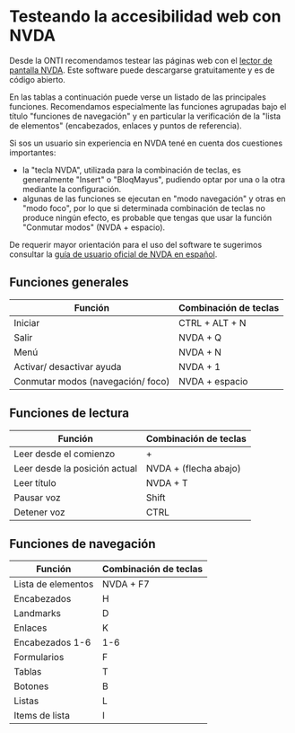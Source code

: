 # Testeando la accesibilidad web con NVDA

Desde la ONTI recomendamos testear las páginas web con el [lector de pantalla NVDA](https://www.nvaccess.org/). Este software puede descargarse gratuitamente y es de código abierto.

En las tablas a continuación puede verse un listado de las principales funciones. Recomendamos especialmente las funciones agrupadas bajo el título "funciones de navegación" y en particular la verificación de la "lista de elementos" (encabezados, enlaces y puntos de referencia).

Si sos un usuario sin experiencia en NVDA tené en cuenta dos cuestiones importantes:

- la "tecla NVDA", utilizada para la combinación de teclas, es generalmente "Insert" o "BloqMayus", pudiendo optar por una o la otra mediante la configuración.
- algunas de las funciones se ejecutan en "modo navegación" y otras en "modo foco", por lo que si determinada combinación de teclas no produce ningún efecto, es probable que tengas que usar la función "Conmutar modos" (NVDA + espacio).

De requerir mayor orientación para el uso del software te sugerimos consultar la [guía de usuario oficial de NVDA en español](https://nvdaes.github.io/userGuide.html).

## Funciones generales

| **Función** | **Combinación de teclas** |
| --- | --- |
| Iniciar | CTRL + ALT + N |
| Salir | NVDA + Q |
| Menú | NVDA + N |
| Activar/ desactivar ayuda | NVDA + 1 |
| Conmutar modos (navegación/ foco) | NVDA + espacio |

## Funciones de lectura

| **Función** | **Combinación de teclas** |
| --- | --- |
| Leer desde el comienzo | + |
| Leer desde la posición actual | NVDA + (flecha abajo) |
| Leer título | NVDA + T |
| Pausar voz | Shift |
| Detener voz | CTRL |

## Funciones de navegación

| **Función** | **Combinación de teclas** |
| --- | --- |
| Lista de elementos | NVDA + F7 |
| Encabezados | H |
| Landmarks | D |
| Enlaces | K |
| Encabezados 1-6 | 1-6 |
| Formularios | F |
| Tablas | T |
| Botones | B |
| Listas | L |
| Items de lista | I |
